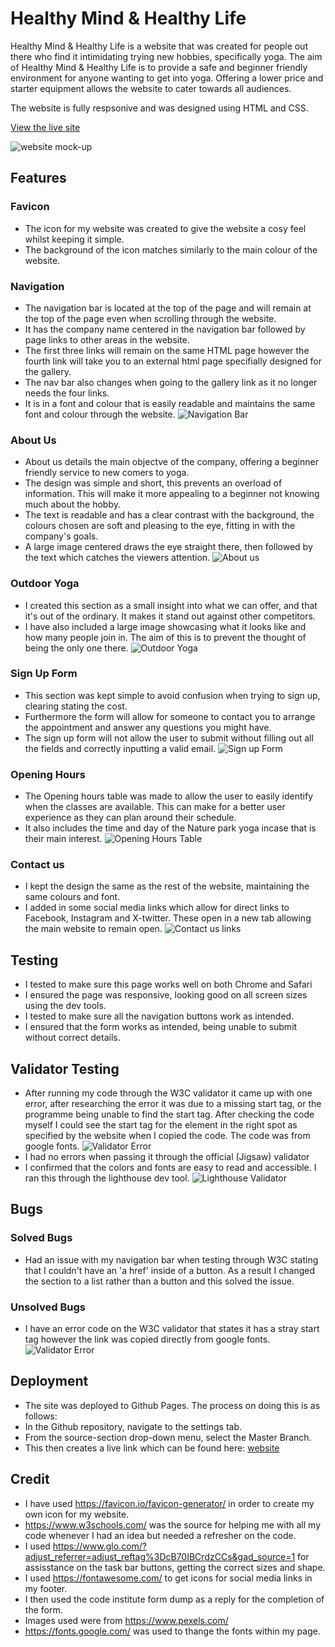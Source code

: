 
# Healthy Mind & Healthy Life

Healthy Mind & Healthy Life is a website that was created for people out there who find it intimidating trying new hobbies, specifically yoga. The aim of Healthy Mind & Healthy Life is to provide a safe and beginner friendly environment for anyone wanting to get into yoga. Offering a lower price and starter equipment allows the website to cater towards all audiences.

The website is fully respsonive and was designed using HTML and CSS.

[View the live site](https://cal009.github.io/healthy-mind-healthy-life/)

![website mock-up](assets/images/read.me-showcase.png)

## Features

### Favicon

* The icon for my website was created to give the website a cosy feel whilst keeping it simple.
* The background of the icon matches similarly to the main colour of the website.

### Navigation

* The navigation bar is located at the top of the page and will remain at the top of the page even when scrolling through the website.
* It has the company name centered in the navigation bar followed by page links to other areas in the website.
* The first three links will remain on the same HTML page however the fourth link will take you to an external html page specifially designed for the gallery.
* The nav bar also changes when going to the gallery link as it no longer needs the four links.
* It is in a font and colour that is easily readable and maintains the same font and colour through the website.
![Navigation Bar](assets/images/header-screenshot.png)

### About Us

* About us details the main objectve of the company, offering a beginner friendly service to new comers to yoga.
* The design was simple and short, this prevents an overload of information. This will make it more appealing to a beginner not knowing much about the hobby.
* The text is readable and has a clear contrast with the background, the colours chosen are soft and pleasing to the eye, fitting in with the company's goals.
* A large image centered draws the eye straight there, then followed by the text which catches the viewers attention.
![About us](assets/images/about-us-screenshot.png)

### Outdoor Yoga

* I created this section as a small insight into what we can offer, and that it's out of the ordinary. It makes it stand out against other competitors.
* I have also included a large image showcasing what it looks like and how many people join in. The aim of this is to prevent the thought of being the only one there.
![Outdoor Yoga](assets/images/outdoor-screenshot.png)

### Sign Up Form

* This section was kept simple to avoid confusion when trying to sign up, clearing stating the cost.
* Furthermore the form will allow for someone to contact you to arrange the appointment and answer any questions you might have.
* The sign up form will not allow the user to submit without filling out all the fields and correctly inputting a valid email.
![Sign up Form](assets/images/signup-screenshot.png)

### Opening Hours

* The Opening hours table was made to allow the user to easily identify when the classes are available. This can make for a better user experience as they can plan around their schedule.
* It also includes the time and day of the Nature park yoga incase that is their main interest.
![Opening Hours Table](assets/images/opening-hours-screenshot.png)

### Contact us

* I kept the design the same as the rest of the website, maintaining the same colours and font.
* I added in some social media links which allow for direct links to Facebook, Instagram and X-twitter. These open in a new tab allowing the main website to remain open.
![Contact us links](assets/images/contact-us-screenshot.png)

## Testing

* I tested to make sure this page works well on both Chrome and Safari
* I ensured the page was responsive, looking good on all screen sizes using the dev tools.
* I tested to make sure all the navigation buttons work as intended.
* I ensured that the form works as intended, being unable to submit without correct details.

## Validator Testing

* After running my code through the W3C validator it came up with one error, after researching the error it was due to a missing start tag, or the programme being unable to find the start tag. After checking the code myself I could see the start tag for the element in the right spot as specified by the website when I copied the code. The code was from google fonts.
![Validator Error](assets/images/w3c-error.png)
* I had no errors when passing it through the official (Jigsaw) validator
* I confirmed that the colors and fonts are easy to read and accessible. I ran this through the lighthouse dev tool.
![Lighthouse Validator](assets/images/lighthouse-score.png)

## Bugs

### Solved Bugs

* Had an issue with my navigation bar when testing through W3C stating that I couldn't have an 'a href' inside of a button. As a result I changed the section to a list rather than a button and this solved the issue.

### Unsolved Bugs

* I have an error code on the W3C validator that states it has a stray start tag however the link was copied directly from google fonts.
![Validator Error](assets/images/w3c-error.png)

## Deployment

* The site was deployed to Github Pages. The process on doing this is as follows:
* In the Github repository, navigate to the settings tab.
* From the source-section drop-down menu, select the Master Branch.
* This then creates a live link which can be found here: [website](https://cal009.github.io/healthy-mind-healthy-life/)

## Credit

* I have used <https://favicon.io/favicon-generator/> in order to create my own icon for my website.
* <https://www.w3schools.com/> was the source for helping me with all my code whenever I had an idea but needed a refresher on the code.
* I used <https://www.glo.com/?adjust_referrer=adjust_reftag%3DcB70IBCrdzCCs&gad_source=1> for assisstance on the task bar buttons, getting the correct sizes and shape.
* I used <https://fontawesome.com/> to get icons for social media links in my footer.
* I then used the code institute form dump as a reply for the completion of the form.
* Images used were from <https://www.pexels.com/>
* https://fonts.google.com/ was used to thange the fonts within my page.